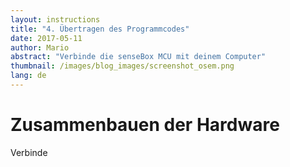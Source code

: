 ```yaml
---
layout: instructions
title: "4. Übertragen des Programmcodes"
date: 2017-05-11
author: Mario
abstract: "Verbinde die senseBox MCU mit deinem Computer"
thumbnail: /images/blog_images/screenshot_osem.png
lang: de
---
```

Zusammenbauen der Hardware
============
Verbinde 

